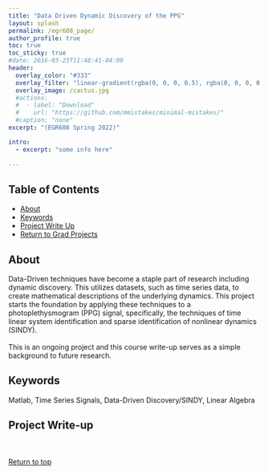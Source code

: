 ```yaml
---
title: "Data Driven Dynamic Discovery of the PPG"
layout: splash
permalink: /egr608_page/
author_profile: true
toc: true
toc_sticky: true
#date: 2016-03-23T11:48:41-04:00
header:
  overlay_color: "#333"
  overlay_filter: "linear-gradient(rgba(0, 0, 0, 0.5), rgba(0, 0, 0, 0.5))"
  overlay_image: /cactus.jpg
  #actions:
  #  - label: "Download"
  #    url: "https://github.com/mmistakes/minimal-mistakes/"
  #caption: "none"
excerpt: "(EGR608 Spring 2022)"

intro: 
  - excerpt: "some info here"   
   
---
```

## Table of Contents
- [About](/egr608_page/#about)<br>
- [Keywords](/egr608_page/#keywords)  <br> 
- [Project Write Up](/egr608_page/#project-write-up) <br>
- [Return to Grad Projects](/grad_projects/) 


## About
Data-Driven techniques have become a staple part of research including dynamic discovery. This utilizes datasets, such as time series data, to create mathematical descriptions of the underlying dynamics. This project starts the foundation by applying these techniques to a photoplethysmogram (PPG) signal, specifically, the techniques of time linear system identification and sparse identification of nonlinear dynamics (SINDY).<br><br>
This is an ongoing project and this course write-up serves as a simple background to future research.

## Keywords
Matlab, Time Series Signals, Data-Driven Discovery/SINDY, Linear Algebra

## Project Write-up
<object data="{{ site.url }}{{ site.baseurl }}/_pages/graduate/egr608/EGR608_final.pdf" width="1000" height="1000" type='application/pdf'></object>

<br><br>
[Return to top](/egr608_page/#table-of-contents)
